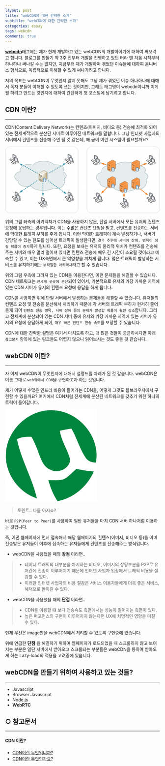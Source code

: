 ```yaml
---
layout: post
title: "webCDN에 대한 간략한 소개"
subtitle: "webCDN에 대한 간략한 소개"
categories: essay
tags: webcdn
comments: true
---
```


[**webcdn**](https://twice154.github.io/tag/essay-webcdn/)태그에는 제가 현재 개발하고 있는 webCDN의 개발이야기에 대하여 써보려고 합니다.
블로그를 만들기 약 3주 전부터 개발을 진행하고 있던 터라 맨 처음 시작부터 하나하나 써나갈 수는 없지만,
지금부터 제가 개발하며 겪었던 이슈들에 대하여 옴니버스 형식으로, 독립적으로 이해할 수 있게 써나가려고 합니다.

저의 목표는 webCDN이 무엇인지 알지 못해도 그냥 제가 겪었던 이슈 하나하나에 대해서 독자 분들이 이해할 수 있도록 쓰는 것이지만,
그래도 태그명이 webcdn이니까 이게 뭘 하려고 만드는 것인지에 대하여 간단하게 첫 포스팅에 남기려고 합니다.

## CDN 이란?
****
CDN(Content Delivery Network)는 컨텐츠(이미지, 비디오 등) 전송에 최적화 되어있는 전세계적으로 분산된 서버로 이루어진 네트워크를 말합니다.
그냥 인터넷 사업자의 서버에서 컨텐츠를 전송해 주면 될 것 같은데, 왜 굳이 이런 시스템이 필요할까요?

![CDN](/assets/img/20180919/cdn.png)

위의 그림 좌측의 아키텍처가 CDN을 사용하지 않은, 단일 서버에서 모든 유저의 컨텐츠 요청에 응답하는 경우입니다.
이는 수많은 컨텐츠 요청을 받고, 컨텐츠를 전송하는 서버에 막대한 트래픽 부하를 주게 됩니다.
이런 막대한 트래픽이 계속 발생하거나, 서버가 감당할 수 있는 한도를 넘어선 트래픽이 발생한다면, `결국 추후에 서버에 장애, 병목이 생길 확률이 증가`하게 됩니다.
또한, 요청을 보내는 유저의 물리적 위치가 컨텐츠를 전송해주는 서버와 매우 멀리 떨어져 있다면 컨텐츠 전송에 매우 긴 시간이 소요될 것이라고 예측할 수 있고, 이는 UX측면에서 큰 악영향을 끼치게 됩니다. 
많은 트래픽이 발생하는 서비스를 유지하기에는 `부적절한 아키텍처`라고 할 수 있습니다.

위의 그림 우측에 그려져 있는 CDN을 이용한다면, 이런 문제들을 해결할 수 있습니다.
CDN 네트워크는 `전세계 곳곳에 분산`되어 있어서, 기본적으로 유저와 가장 가까운 지역에 있는 CDN 서버가 유저의 컨텐츠 요청에 응답을 하게 됩니다.

CDN을 사용하면 위에 단일 서버에서 발생하는 문제들을 해결할 수 있습니다.
유저들의 컨텐츠 요청 및 전송을 분산해서 처리하기 때문에 각 서버의 트래픽 부하가 현저히 줄어들게 되어 `컨텐츠 전송 병목, 서버 장애 등의 문제가 발생할 확률이 훨씬 감소`합니다.
그리고 전세계에 분산되어 있는 CDN 서버 중에 유저와 가장 가까운 지역에 있는 서버가 유저의 요청에 응답하게 되어, `매우 빠른 컨텐츠 전송 속도`를 보장할 수 있습니다.

CDN에 대한 간략한 설명은 여기서 마치도록 하고, 더 많은 것들이 궁금하시다면 아래 `참고문서` 항목에 있는 링크들도 어렵지 않으니 읽어보시는 것도 좋을 것 같습니다.

## webCDN 이란?
****
자 이제 webCDN이 무엇인지에 대해서 설명드릴 차례가 된 것 같습니다.
webCDN은 이름 그대로 `web위에서 CDN`을 구현하고자 하는 것입니다.

제가 어떻게 수많은 인프라 비용이 들어가는 CDN을, 어떻게 그것도 웹브라우저에서 구현할 수 있을까요?
여기에서 CDN처럼 전세계에 분산된 네트워크를 갖추기 위한 하나의 트릭이 들어갑니다.

![torrent](/assets/img/20180919/torrent.png)
> 토렌트.. 다들 아시죠?

바로 `P2P(Peer to Peer)`를 사용하여 일반 유저들을 마치 CDN 서버 하나처럼 이용하는 것입니다.

즉, 어떤 웹페이지에 먼저 접속해서 해당 웹페이지의 컨텐츠(이미지, 비디오 등)를 이미 전송받은 유저들이 이후에 접속하는 유저들에게 컨텐츠를 전송해주는 방식입니다.

* webCDN을 사용했을 때의 __장점__ 이라면..
> - 데이터 트래픽의 대부분을 차지하는 비디오, 이미지의 상당부분을 P2P로 유저간에 전송이 이루어지기 때문에 인터넷 사업자 입장에서 트래픽 비용을 절감할 수 있다.
> - 이러한 인터넷 사업자의 비용 절감은 서비스 이용자들에게 더욱 좋은 서비스, 혜택으로 돌아갈 수 있다.

* webCDN을 사용했을 때의 __단점__ 이라면..
> - CDN을 이용할 떄 보다 전송속도 측면에서는 성능이 떨어지는 측면이 있다.
> - 높은 퍼포먼스의 구현이 이루어지지 않는다면 UX에 치명적인 영향을 미칠 수 있다.

현재 우선은 image만을 webCDN에서 처리할 수 있도록 구현중에 있습니다.

위에 언급한 __단점__ 을 해결하기 위하여 웹페이지가 로드되었을 때 스크롤하지 않고 보여지는 부분은 일단 서버에서 받아오고 스크롤되는 부분들은 webCDN을 통하여 받아오게 하는 Lazy-load의 적용을 고려중에 있습니다.

## webCDN을 만들기 위하여 사용하고 있는 것들?
****
* Javascript
* Browser Javascript
* Node.js
* __WebRTC__

## ○ 참고문서
****
#### CDN 이란?
* [CDN이란 무엇입니까?](https://www.akamai.com/kr/ko/cdn/what-is-a-cdn.jsp)
* [CDN이란 무엇인가요?](https://cdn.hosting.kr/cdn%EC%9D%B4%EB%9E%80-%EB%AC%B4%EC%97%87%EC%9D%B8%EA%B0%80%EC%9A%94/)